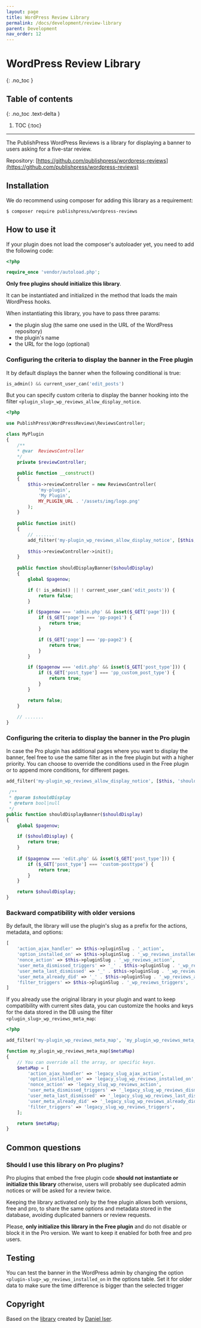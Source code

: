 ```yaml
---
layout: page
title: WordPress Review Library
permalink: /docs/development/review-library
parent: Development
nav_order: 12
---
```


# WordPress Review Library
{: .no_toc }

## Table of contents
{: .no_toc .text-delta }

1. TOC
{:toc}

---
The PublishPress WordPress Reviews is a library for displaying a banner to users asking for a five-star review.

Repository: [https://github.com/publishpress/wordpress-reviews](https://github.com/publishpress/wordpress-reviews)

## Installation

We do recommend using composer for adding this library as a requirement:

```shell
$ composer require publishpress/wordpress-reviews
```

## How to use it

If your plugin does not load the composer's autoloader yet, you need to add the following code:

```php
<?php

require_once 'vendor/autoload.php';
```

**Only free plugins should initialize this library**.

It can be instantiated and initialized in the method that loads the main WordPress hooks.

When instantiating this library, you have to pass three params:

* the plugin slug (the same one used in the URL of the WordPress repository)
* the plugin's name
* the URL for the logo (optional)

### Configuring the criteria to display the banner in the Free plugin

It by default displays the banner when the following conditional is true:

```php
is_admin() && current_user_can('edit_posts')
```

But you can specify custom criteria to display the banner hooking into the filter `<plugin_slug>_wp_reviews_allow_display_notice`.

```php
<?php

use PublishPress\WordPressReviews\ReviewsController;

class MyPlugin
{
    /**
    * @var  ReviewsController
    */
    private $reviewController;
    
    public function __construct()
    {
        $this->reviewController = new ReviewsController(
            'my-plugin',
            'My Plugin',
            MY_PLUGIN_URL . '/assets/img/logo.png'
        );
    }
    
    public function init()
    {
        // .......
        add_filter('my-plugin_wp_reviews_allow_display_notice', [$this, 'shouldDisplayBanner']);
        
        $this->reviewController->init();
    }
    
    public function shouldDisplayBanner($shouldDisplay)
    {
        global $pagenow;

        if (! is_admin() || ! current_user_can('edit_posts')) {
            return false;
        }

        if ($pagenow === 'admin.php' && isset($_GET['page'])) {
            if ($_GET['page'] === 'pp-page1') {
                return true;
            }

            if ($_GET['page'] === 'pp-page2') {
                return true;
            }
        }

        if ($pagenow === 'edit.php' && isset($_GET['post_type'])) {
            if ($_GET['post_type'] === 'pp_custom_post_type') {
                return true;
            }
        }

        return false;
    }
    
    // .......
}
```

### Configuring the criteria to display the banner in the Pro plugin

In case the Pro plugin has additional pages where you want to display the banner, feel free to use the same filter as
in the free plugin but with a higher priority. You can choose to override the conditions used in the Free plugin
or to append more conditions, for different pages.

```php
add_filter('my-plugin_wp_reviews_allow_display_notice', [$this, 'shouldDisplayBanner'], 20);
```

```php
 /**
 * @param $shouldDisplay
 * @return bool|null
 */
public function shouldDisplayBanner($shouldDisplay)
{
    global $pagenow;

    if ($shouldDisplay) {
        return true;
    }
    
    if ($pagenow === 'edit.php' && isset($_GET['post_type'])) {
        if ($_GET['post_type'] === 'custom-posttype') {
            return true;
        }
    }

    return $shouldDisplay;
}
```

### Backward compatibility with older versions

By default, the library will use the plugin's slug as a prefix for the actions, metadata, and options:

```php
[
    'action_ajax_handler' => $this->pluginSlug . '_action',
    'option_installed_on' => $this->pluginSlug . '_wp_reviews_installed_on',
    'nonce_action' => $this->pluginSlug . '_wp_reviews_action',
    'user_meta_dismissed_triggers' => '_' . $this->pluginSlug . '_wp_reviews_dismissed_triggers',
    'user_meta_last_dismissed' => '_' . $this->pluginSlug . '_wp_reviews_last_dismissed',
    'user_meta_already_did' => '_' . $this->pluginSlug . '_wp_reviews_already_did',
    'filter_triggers' => $this->pluginSlug . '_wp_reviews_triggers',
]
```

If you already use the original library in your plugin and want to keep compatibility with current sites data, you can customize the
hooks and keys for the data stored in the DB using the filter `<plugin_slug>_wp_reviews_meta_map`:

```php
<?php

add_filter('my-plugin_wp_reviews_meta_map', 'my_plugin_wp_reviews_meta_map');

function my_plugin_wp_reviews_meta_map($metaMap)
{
    // You can override all the array, or specific keys.
    $metaMap = [
        'action_ajax_handler' => 'legacy_slug_ajax_action',
        'option_installed_on' => 'legacy_slug_wp_reviews_installed_on',
        'nonce_action' => 'legacy_slug_wp_reviews_action',
        'user_meta_dismissed_triggers' => '_legacy_slug_wp_reviews_dismissed_triggers',
        'user_meta_last_dismissed' => '_legacy_slug_wp_reviews_last_dismissed',
        'user_meta_already_did' => '_legacy_slug_wp_reviews_already_did',
        'filter_triggers' => 'legacy_slug_wp_reviews_triggers',
    ];

    return $metaMap;
}
```

## Common questions

### Should I use this library on Pro plugins?

Pro plugins that embed the free plugin code **should not instantiate or initialize this library** otherwise, users will
probably see duplicated admin notices or will be asked for a review twice.

Keeping the library activated only by the free plugin allows both versions, free and pro,
to share the same options and metadata stored in the database, avoiding duplicated banners or review requests.

Please, **only initialize this library in the Free plugin** and do not disable or block it in the Pro version. We want to keep it enabled
for both free and pro users.


## Testing

You can test the banner in the WordPress admin by changing the option `<plugin-slug>_wp_reviews_installed_on` in the options table. Set it for older data to make sure the time difference is bigger than the selected trigger

## Copyright

Based on the [library](https://github.com/danieliser/WP-Product-In-Dash-Review-Requests) created by [Daniel Iser](https://danieliser.com).